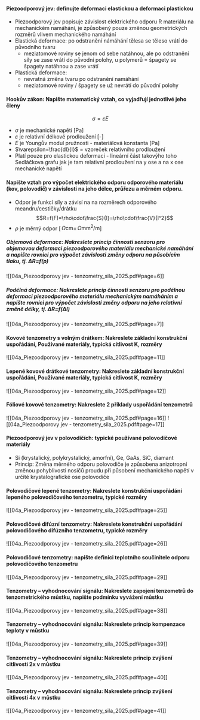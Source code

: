 #### Piezoodporový jev: definujte deformaci elastickou a deformaci plastickou
- Piezoodporový jev popisuje závislost elektrického odporu R materiálu na mechanickém namáhání, je způsobený pouze změnou geometrických rozměrů vlivem mechanického namáhání
- Elastická deformace: po odstranění námáhání tělesa se těleso vrátí do původního tvaru 
	- meziatomové roviny se jenom od sebe natáhnou, ale po odstranění síly se zase vrátí do původní polohy, u polymerů = špagety se špagety natáhnou a zase vrátí
- Plastická deformace: 
	- nevratná změna tvaru po odstranění namáhání
	- meziatomové roviny / špagety se už nevrátí do původní polohy
#### Hookův zákon: Napište matematický vztah, co vyjadřují jednotlivé jeho členy
$$\sigma=\varepsilon E$$
- $\sigma$ je mechanické napětí \[Pa]
- $\varepsilon$ je relativní délkové prodloužení [\-]
- $E$ je Youngův modul pružnosti - materiálová konstanta \[Pa]
- $\varepsilon=\frac{dl}{l}$  = vzoreček relativního prodloužení
- Platí pouze pro elastickou deformaci - lineární část takovýho toho Sedláčkova grafu jak je tam relativní prodloužení na y ose a na x ose mechanické napětí

#### Napište vztah pro výpočet elektrického odporu odporového materiálu (kov, polovodič) v závislosti na jeho délce, průřezu a měrném odporu.
- Odpor je funkcí síly a závisí na na rozměrech odporového meandru/cestičky/drátku
$$R=f(F)=\rho\cdot\frac{S}{l}=\rho\cdot\frac{V}{l^2}$$
- $\rho$ je měrný odpor \[$\,\Omega\text{cm}=\,\Omega\text{mm}^2/\text{m}$]

##### Objemová deformace: Nakreslete princip činnosti senzoru pro objemovou deformaci piezoodporového materiálu mechanické namáhání a napište rovnici pro výpočet závislosti změny odporu na působícím tlaku, tj. ∆R=f(p)
![[04a_Piezoodporovy jev - tenzometry_sila_2025.pdf#page=6]]
##### Podélná deformace: Nakreslete princip činnosti senzoru pro podélnou deformaci piezoodporového materiálu mechanickým namáháním a napište rovnici pro výpočet závislosti změny odporu na jeho relativní změně délky, tj. ∆R=f(Δl)
![[04a_Piezoodporovy jev - tenzometry_sila_2025.pdf#page=7]]
#### Kovové tenzometry s volným drátkem: Nakreslete základní konstrukční uspořádání, Používané materiály, typická citlivost K, rozměry
![[04a_Piezoodporovy jev - tenzometry_sila_2025.pdf#page=11]]

#### Lepené kovové drátkové tenzometry: Nakreslete základní konstrukční uspořádání, Používané materiály, typická citlivost K, rozměry
![[04a_Piezoodporovy jev - tenzometry_sila_2025.pdf#page=12]]
#### Fóliové kovové tenzometry: Nakreslete 2 příklady uspořádání tenzometrů
![[04a_Piezoodporovy jev - tenzometry_sila_2025.pdf#page=16]]
![[04a_Piezoodporovy jev - tenzometry_sila_2025.pdf#page=17]]
#### Piezoodporový jev v polovodičích: typické používané polovodičové materiály
- Si (krystalický, polykrystalický, amorfní), Ge, GaAs, SiC, diamant
- Princip: Změna měrného odporu polovodiče je způsobena anizotropní změnou pohyblivosti nosičů proudu při působení mechanického napětí v určité krystalografické ose polovodiče
#### Polovodičové lepené tenzometry: Nakreslete konstrukční uspořádání lepeného polovodičového tenzometru, typické rozměry
![[04a_Piezoodporovy jev - tenzometry_sila_2025.pdf#page=25]]
#### Polovodičové difúzní tenzometry: Nakreslete konstrukční uspořádání polovodičového difúzního tenzometru, typické rozměry
![[04a_Piezoodporovy jev - tenzometry_sila_2025.pdf#page=26]]
#### Polovodičové tenzometry: napište definici teplotního součinitele odporu polovodičového tenzometru
![[04a_Piezoodporovy jev - tenzometry_sila_2025.pdf#page=29]]
#### Tenzometry – vyhodnocování signálu: Nakreslete zapojení tenzometrů do tenzometrického můstku, napište podmínku vyvážení můstku
![[04a_Piezoodporovy jev - tenzometry_sila_2025.pdf#page=38]]
#### Tenzometry – vyhodnocování signálu: Nakreslete princip kompenzace teploty v můstku
![[04a_Piezoodporovy jev - tenzometry_sila_2025.pdf#page=39]]
#### Tenzometry – vyhodnocování signálu: Nakreslete princip zvýšení citlivosti 2x v můstku
![[04a_Piezoodporovy jev - tenzometry_sila_2025.pdf#page=40]]
#### Tenzometry – vyhodnocování signálu: Nakreslete princip zvýšení citlivosti 4x v můstku
![[04a_Piezoodporovy jev - tenzometry_sila_2025.pdf#page=41]]